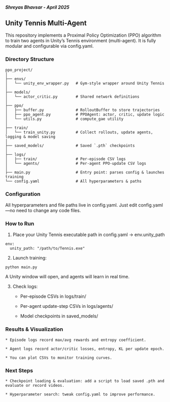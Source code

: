 
##### Shreyas Bhavsar - April 2025

## Unity Tennis Multi-Agent
This repository implements a Proximal Policy Optimization (PPO) algorithm to train two agents in Unity’s Tennis environment (multi-agent). It is fully modular and configurable via config.yaml.

### Directory Structure
```
ppo_project/
│
├── envs/
│   └── unity_env_wrapper.py   # Gym-style wrapper around Unity Tennis
│
├── models/
│   └── actor_critic.py        # Shared network definitions
│
├── ppo/
│   ├── buffer.py              # RolloutBuffer to store trajectories
│   ├── ppo_agent.py           # PPOAgent: actor, critic, update logic
│   └── utils.py               # compute_gae utility
│
├── train/
│   └── train_unity.py         # Collect rollouts, update agents, logging & model saving
│
├── saved_models/              # Saved `.pth` checkpoints
│
├── logs/
│   ├── train/                 # Per-episode CSV logs
│   └── agents/                # Per-agent PPO-update CSV logs
│
├── main.py                    # Entry point: parses config & launches training
└── config.yaml                # All hyperparameters & paths
```


### Configuration

All hyperparameters and file paths live in config.yaml.
Just edit config.yaml—no need to change any code files.


### How to Run

1. Place your Unity Tennis executable path in config.yaml → env.unity_path

```
env:
  unity_path: "/path/to/Tennis.exe"
```

2. Launch training:

```
python main.py 
```

A Unity window will open, and agents will learn in real time.

3. Check logs:

	* Per-episode CSVs in logs/train/

	* Per-agent update-step CSVs in logs/agents/

	* Model checkpoints in saved_models/
	
	
### Results & Visualization

	* Episode logs record max/avg rewards and entropy coefficient.

	* Agent logs record actor/critic losses, entropy, KL per update epoch.

	* You can plot CSVs to monitor training curves.
	

### Next Steps

	* Checkpoint loading & evaluation: add a script to load saved .pth and evaluate or record videos.

	* Hyperparameter search: tweak config.yaml to improve performance.
